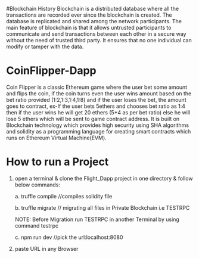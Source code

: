 #Blockchain History
Blockchain is a distributed database where all the transactions are recorded ever since the
blockchain is created. The database is replicated and shared among the network participants. The main
feature of blockchain is that it allows untrusted participants to communicate and send transactions
between each other in a secure way without the need of trusted third party. It ensures that no one
individual can modify or tamper with the data.


# CoinFlipper-Dapp

Coin Flipper is a classic Ethereum game where the user bet some amount and flips the coin,
if the coin turns even the user wins amount based on the bet ratio provided (1:2,1:3,1:4,1:8)
and if the user loses the bet, the amount goes to contract, ex-If the user bets 5ethers and
chooses bet ratio as 1:4 then if the user wins he will get 20 ethers (5*4 as per bet ratio) else
he will lose 5 ethers which will be sent to game contract address. It is built on Blockchain
technology which provides high security using SHA algorithms and solidity as a
programming language for creating smart contracts which runs on Ethereum Virtual
Machine(EVM).


# How to run a Project

1. open a terminal & clone the Flight_Dapp project in one directory & follow below commands:



      a. truffle compile    //compiles solidity file
  
  
  
      b. truffle migrate   // migrating all files in Private Blockchain i.e TESTRPC
  
  
      NOTE: Before Migration run TESTRPC in another Terminal by using command testrpc
 
 
      c. npm run dev    //pick the url:localhost:8080
  
  
  
  
 2. paste URL in any Browser
